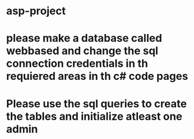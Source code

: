 # asp-project

 # please make a database called webbased and change the sql connection credentials in th requiered areas in th c# code pages

# Please use the sql queries to create the tables and initialize atleast one admin 
